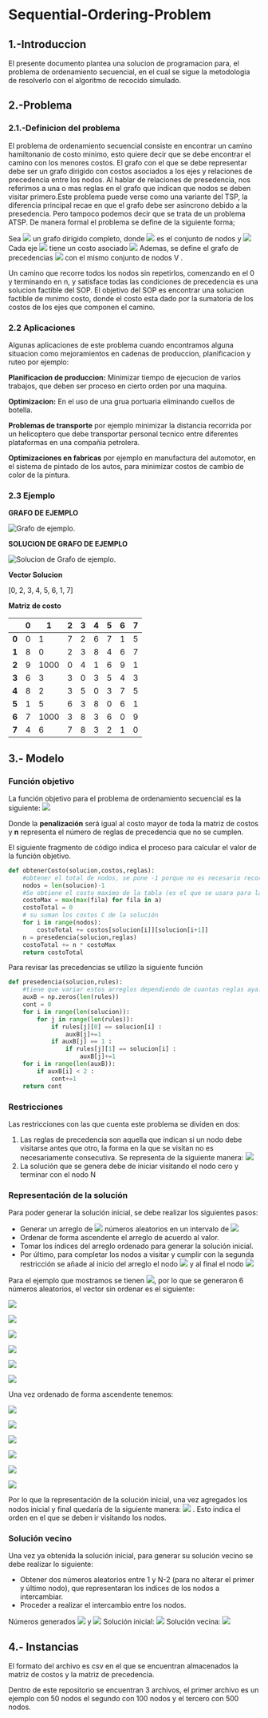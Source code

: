 # Sequential-Ordering-Problem

## 1.-Introduccion ##

El presente documento plantea una solucion de programacion para, el problema de ordenamiento secuencial, en el cual se sigue la metodologia de resolverlo con el algoritmo de recocido simulado.


## 2.-Problema ##

### 2.1.-Definicion del problema ###

El problema de ordenamiento secuencial consiste en encontrar un camino hamiltonanio de costo minimo, esto quiere decir que se debe encontrar el camino con los menores costos. El grafo con el que se debe representar debe ser un grafo dirigido con costos asociados a los ejes y relaciones de precedencia entre los nodos. Al hablar de relaciones de presedencia, nos referimos a una o mas reglas en el grafo que indican que nodos se deben visitar primero.Este problema puede verse como una variante del TSP, la diferencia principal recae en que el grafo debe ser asincrono debido a la presedencia. Pero tampoco podemos decir que se trata de un problema ATSP.
De manera formal el problema se define de la siguiente forma;

Sea ![](https://latex.codecogs.com/svg.image?G=(V,E)) un grafo dirigido completo, donde ![](https://latex.codecogs.com/svg.image?V={0,1,2,3...}) es el conjunto de nodos y ![](https://latex.codecogs.com/svg.image?E={(i,j)|&space;i,j&space;E&space;V,/=j}.) Cada eje ![](https://latex.codecogs.com/svg.image?(i,j)&space;\in&space;&space;E) tiene un costo asociado ![](https://latex.codecogs.com/svg.image?Cij>=0.) Ademas, se define el grafo de precedencias ![](https://latex.codecogs.com/svg.image?P=(V,R)) con el mismo conjunto de nodos V .

Un camino que recorre todos los nodos sin repetirlos, comenzando en el 0 y terminando en n, y satisface todas las condiciones de precedencia es una solucion factible del SOP. El objetivo del SOP es encontrar una solucion factible de mınimo costo, donde el costo esta dado por la sumatoria de los costos de los ejes que componen el camino.


### 2.2 Aplicaciones ###
Algunas aplicaciones de este problema cuando encontramos alguna situacion como mejoramientos en cadenas de produccion, planificacion y ruteo por ejemplo:

**Planificacion de produccion:** Minimizar tiempo de ejecucion de varios trabajos, que deben ser proceso en cierto orden por una maquina.

**Optimizacion:** En el uso de una grua portuaria eliminando cuellos de botella.

**Problemas de transporte** por ejemplo minimizar la distancia recorrida por un helicoptero que debe transportar personal tecnico entre diferentes plataformas en una compañia petrolera.

**Optimizaciones en fabricas** por ejemplo en manufactura del automotor, en el sistema de pintado de los autos, para minimizar costos de cambio de color de la pintura.


### 2.3 Ejemplo ### 
**GRAFO DE EJEMPLO**

![Grafo de ejemplo.](https://graphonline.ru/tmp/saved/hh/hhFcwtLeeqzqzogz.png)  

**SOLUCION DE GRAFO DE EJEMPLO**

![Solucion de Grafo de ejemplo.](https://graphonline.ru/tmp/saved/gY/gYHqUXAsCVVxnMec.png)

**Vector Solucion**

[0, 2, 3, 4, 5, 6, 1, 7]

**Matriz de costo**


| |0 |1 |2 |3 |4 |5 |6 |7 |
|--|--|--|--|--|--|--|--|--|
|**0** |0 |1 |7 |2 |6 |7 |1 |5 |
|**1** |8 |0 |2 |3 |8 |4 | 6 | 7 |
|**2** |9 |1000 |0 |4 |1 |6 |9 |1 |
|**3** |6 |3 |3 |0 |3 |5 |4 |3 |
|**4** |8 |2 |3 |5 |0 |3 |7 |5 |
|**5** |1 |5 |6 |3 |8 |0 |6 |1 |
|**6** |7 |1000 |3 |8 |3 |6 |0 |9 |
|**7** |4 |6 |7 |8 |3 |2 |1 |0 |


## 3.- Modelo
### Función objetivo
La función objetivo para el problema de ordenamiento secuencial es la siguiente: ![](https://latex.codecogs.com/svg.image?\sum&space;C_{ij}&space;&plus;&space;(n&space;*&space;penalizacion))

Donde la **penalización** será igual al costo mayor de toda la matriz de costos y **n** representa el número de reglas de precedencia que no se cumplen.

El siguiente fragmento de código indica el proceso para calcular el valor de la función objetivo.

```Python
def obtenerCosto(solucion,costos,reglas):
    #obtener el total de nodos, se pone -1 porque no es necesario recorrer el ultimo
    nodos = len(solucion)-1 
    #Se obtiene el costo maximo de la tabla (es el que se usara para la penalización)
    costoMax = max(max(fila) for fila in a)
    costoTotal = 0
    # su suman los costos C de la solución
    for i in range(nodos):
        costoTotal += costos[solucion[i]][solucion[i+1]] 
    n = presedencia(solucion,reglas)
    costoTotal += n * costoMax
    return costoTotal
```
Para revisar las precedencias se utilizo la siguiente función

```Python
def presedencia(solucion,rules):
    #tiene que variar estos arreglos dependiendo de cuantas reglas aya.
    auxB = np.zeros(len(rules))
    cont = 0
    for i in range(len(solucion)):
        for j in range(len(rules)):       
            if rules[j][0] == solucion[i] :
                auxB[j]+=1       
            if auxB[j] == 1 :
                if rules[j][1] == solucion[i] :
                    auxB[j]+=1               
    for i in range(len(auxB)):
        if auxB[i] < 2 :
            cont+=1
    return cont
```

### Restricciones

Las restricciones con las que cuenta este problema se dividen en dos:
1. Las reglas de precedencia son aquella que indican si un nodo debe visitarse antes que otro, la forma en la que se visitan no es necesariamente consecutiva. Se representa de la siguiente manera: ![](https://latex.codecogs.com/svg.image?i&space;<&space;j&space;)
2. La solución que se genera debe de iniciar visitando el nodo cero y terminar con el nodo N

### Representación de la solución
Para poder generar la solución inicial, se debe realizar los siguientes pasos:
- Generar un arreglo de ![](https://latex.codecogs.com/svg.image?N&space;-&space;2) números aleatorios en un intervalo de ![](https://latex.codecogs.com/svg.image?[0,1])
- Ordenar de forma ascendente el arreglo de acuerdo al valor.
- Tomar los índices del arreglo ordenado para generar la solución inicial.
- Por último, para completar los nodos a visitar y cumplir con la segunda restricción se añade al inicio del arreglo el nodo ![](https://latex.codecogs.com/svg.image?0) y al final el nodo ![](https://latex.codecogs.com/svg.image?N)

Para el ejemplo que mostramos se tienen ![](https://latex.codecogs.com/svg.image?N=8), por lo que se generaron 6 números aleatorios, el vector sin ordenar es el siguiente: 

![](https://latex.codecogs.com/svg.image?0.4661691533999429&space;\to&space;1)

![](https://latex.codecogs.com/svg.image?0.9900212085683265&space;\to&space;2)

![](https://latex.codecogs.com/svg.image?0.4876416060768133&space;\to&space;3)

![](https://latex.codecogs.com/svg.image?0.6887360248200161&space;\to&space;4)

![](https://latex.codecogs.com/svg.image?0.027874235454644403&space;\to&space;5)

![](https://latex.codecogs.com/svg.image?0.7609657561616946&space;\to&space;6)

Una vez ordenado de forma ascendente  tenemos: 

![](https://latex.codecogs.com/svg.image?0.027874235454644403&space;\to&space;5)

![](https://latex.codecogs.com/svg.image?0.4661691533999429&space;\to&space;1)

![](https://latex.codecogs.com/svg.image?0.4876416060768133&space;\to&space;3)

![](https://latex.codecogs.com/svg.image?0.6887360248200161&space;\to&space;4)

![](https://latex.codecogs.com/svg.image?0.7609657561616946&space;\to&space;6)

![](https://latex.codecogs.com/svg.image?0.9900212085683265&space;\to&space;2)

Por lo que la representación de la solución inicial, una vez agregados los nodos inicial y final quedaría de la siguiente manera: ![](https://latex.codecogs.com/svg.image?[0,&space;5,&space;1,&space;3,&space;4,&space;6,&space;2,&space;7]) . Esto indica el orden en el que se deben ir visitando los nodos.

### Solución vecino
Una vez ya obtenida la solución inicial, para generar su solución vecino se debe realizar lo siguiente:
- Obtener dos números aleatorios entre 1 y N-2 (para no alterar el primer y último nodo), que representaran los indices de los nodos a intercambiar.
- Proceder a realizar el intercambio entre los nodos.

Números generados ![](https://latex.codecogs.com/svg.image?2) y  ![](https://latex.codecogs.com/svg.image?6)
Solución inicial: ![](https://latex.codecogs.com/svg.image?[0,&space;5,&space;1,&space;3,&space;4,&space;6,&space;2,&space;7]) Solución vecina: ![](https://latex.codecogs.com/svg.image?[0,&space;5,&space;1,&space;2,&space;4,&space;6,&space;3,&space;7])

## 4.- Instancias
El formato del archivo es csv en el que se encuentran almacenados la matriz de costos y la matriz de precedencia.

Dentro de este repositorio se encuentran 3 archivos, el primer archivo es un ejemplo con 50 nodos el segundo con 100 nodos y el tercero con 500 nodos.

